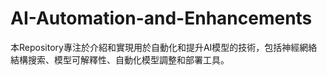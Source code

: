 # AI-Automation-and-Enhancements
本Repository專注於介紹和實現用於自動化和提升AI模型的技術，包括神經網絡結構搜索、模型可解釋性、自動化模型調整和部署工具。
